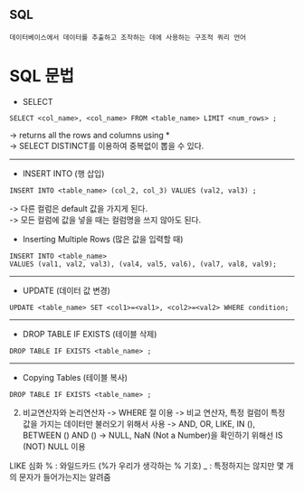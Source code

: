 ## SQL

<pre><code>데이터베이스에서 데이터를 추출하고 조작하는 데에 사용하는 구조적 쿼리 언어</code></pre>

# SQL 문법

- SELECT 
```MySQL
SELECT <col_name>, <col_name> FROM <table_name> LIMIT <num_rows> ;
```
-> returns all the rows and columns using *  
-> SELECT DISTINCT를 이용하여 중복없이 뽑을 수 있다.

- - -

- INSERT INTO (행 삽입)
```MySQL
INSERT INTO <table_name> (col_2, col_3) VALUES (val2, val3) ;
```
-> 다른 컬럼은 default 값을 가지게 된다.  
-> 모든 컬럼에 값을 넣을 때는 컬럼명을 쓰지 않아도 된다.  
  
* Inserting Multiple Rows (많은 값을 입력할 때)
 ```MySQL
INSERT INTO <table_name>
VALUES (val1, val2, val3), (val4, val5, val6), (val7, val8, val9);
``` 

- - -

- UPDATE (데이터 값 변경)
```MySQL
UPDATE <table_name> SET <col1>=<val1>, <col2>=<val2> WHERE condition;
```

- - -

- DROP TABLE IF EXISTS (테이블 삭제)
```MySQL
DROP TABLE IF EXISTS <table_name> ;
```

- - -

- Copying Tables (테이블 복사)
```MySQL
DROP TABLE IF EXISTS <table_name> ;
```
  
2. 비교연산자와 논리연산자
-> WHERE 절 이용
-> 비교 연산자, 특정 컬럼이 특정 값을 가지는 데이터만 불러오기 위해서 사용
-> AND, OR, LIKE, IN (), BETWEEN () AND ()
-> NULL, NaN (Not a Number)을 확인하기 위해선 IS (NOT) NULL 이용

LIKE 심화 
% : 와일드카드 (\%가 우리가 생각하는 % 기호)
_ : 특정하지는 않지만 몇 개의 문자가 들어가는지는 알려줌
